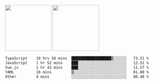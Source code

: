 <img src="https://github-readme-stats.vercel.app/api?username=Dream4ever&count_private=true&show_icons=true&theme=tokyonight" height="150" /> <img src="https://github-readme-stats.vercel.app/api/top-langs/?username=Dream4ever&count_private=true&show_icons=true&theme=tokyonight&langs_count=5&layout=compact" height="150" />

<!--START_SECTION:waka-->

```txt
TypeScript    10 hrs 56 mins  ██████████████████▒░░░░░░   73.21 %
JavaScript    1 hr 52 mins    ███░░░░░░░░░░░░░░░░░░░░░░   12.52 %
Vue.js        1 hr 43 mins    ███░░░░░░░░░░░░░░░░░░░░░░   11.57 %
YAML          16 mins         ▒░░░░░░░░░░░░░░░░░░░░░░░░   01.80 %
Other         4 mins          ░░░░░░░░░░░░░░░░░░░░░░░░░   00.48 %
```

<!--END_SECTION:waka-->
